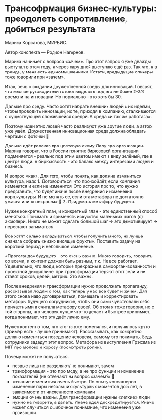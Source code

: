 # Трансофрмация бизнес-культуры: преодолеть сопротивление, добиться результата

Марина Корсакова, МИРБИС.

Автор конспекта — Родион Нагорнов.

Марина начинает с вопроса «зачем».
Про этот вопрос я уже дважды выступал в этом году, и через пару дней выступлю ещё раз.
Так что, я в тренде, у меня есть единомышленники.
Кстати, предыдущие спикеры тоже говорили при «зачем».

Итак, речь о создании дружественной среды для инноваций.
Говорят, что многие руководители готовы выделять под это не более 2-3% времени на инновации.
Но нормально - это хотя бы 30.

Дальше про среду.
Часто хотят набрать внешних людей с их идеями, чтобы проводить инновации,
но те, приходя в компанию, сталкиваются с существующей сложившейся средой.
А среда «и так же работала».

Поэтому идеи этих людей часто реализуют уже другие люди, а автор уже ушёл.
Дружественная инновационная среда должна обладать чертами с фоточки 🙂

Дальше идёт рассказ про цветовую схему Лалу про организации.
Марина говорит, что в России понятие бирюзовой организации подменяется - 
реально под этим цветом имеют в виду зелёный, где в центре люди.
А бирюзовость - это баланс между интересами людей и бизнеса.

И вопрос «как».
Для того, чтобы понять, как должна измениться культура, надо 
1.
Договориться, что произойдёт, если компания изменится и если не изменится.
Это история про то, что нужно представить, что будет иначе после внедрения и изменения корп.культуры.
И не менять ее, если эта метафора не достаточно ужасна или «прекрасна» 🙂
2.
Придумать метафору будущего.

Нужен конкретный план, и конкретный план - это единственный способ меняться.
Понимать и применять искусство маленьких шагов (с) экзюпери.
Никто не может сделать большой шаг -> это демотивирует -> перестают заниматься.

Все хотят сильно вкладываться, чтобы получить много, но лучше сначала собрать «низко висящие фрукты».
Поставить задачу на короткий период и небольшое изменение.

«Пропаганда» будущего - это очень важно.
Много говорить, говорить со всеми, и контент должен быть разным, т.к.
Не все работает.
Удивительно, что люди, которые прекрасны в самоорганизованности и проектной дисциплине,
при трансформации теряют этот сели и не ставят сроков, целей, метрик.
Это важно.

После внедрения и трансформации нужно продолжать пропаганду, рассказывая людям о том, как теперь у нас все будет и зачем.
Для этого снова надо договариваться, помещать и корректировать метафоры будущего сотрудников,
чтобы они сами чувствовали себя причастными и считали метафору своей.
Об этом я тоже говорил, но с той стороны, что человек лучше что-то делает и быстрее принимает,
когда понимает, что это даёт лично ему.

Нужен контент о том, что кто-то уже поменялся, и получилось круто (пример есть - лучше принимают).
Рассказывать, как конкретно должно измениться поведение человека, самому это понимать.
Ведь сотрудники зададут этот вопрос.
Метафора из выступления Грэхэма из MIT про молоко и корову (посмотреть ролик).

Почему может не получаться.
- первые лица не разделяют/ не понимают, зачем
- трансформация - это про моду, а не про функции и изменение показателей (не отвечают на вопрос «зачем?» 🙂
- желание измениться очень быстро.
По опыту консалтеров изменение пары небольших культурных моментов до 5 лет, в зависимости от численности компании
- эмоции очень важны.
Для трансформации нужны «легкие» люди
- нужно не говорить, а делать.
Иначе идея дискредитируется.
Иначе может случиться ошибочное понимание, что изменения уже произошли.
